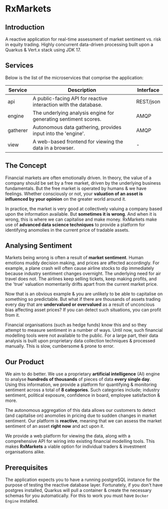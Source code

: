 # RxMarkets

## Introduction 

A reactive application for real-time assessment of market sentiment vs. risk in equity trading. Highly concurrent data-driven processing built upon a Quarkus & Vert.x stack using JDK 17. 

## Services

Below is the list of the microservices that comprise the application:

| Service 	| Description                                                     	| Interface 	|
|---------	|-----------------------------------------------------------------	|-----------	|
| api     	| A public-facing API for reactive interaction with the database.	| REST/json 	|
| engine  	| The underlying analysis engine for generating sentiment scores. 	| AMQP      	|
| gatherer 	| Autonomous data gathering, provides input into the 'engine'. 		| AMQP      	|
| view    	| A web-based frontend for viewing the data in a browser.           | - 			|

## The Concept
Financial markets are often emotionally driven. In theory, the value of a company should be set by a free market, 
driven by the underlying business fundamentals. But the free market is operated by humans & we have feelings. 
Whether consciously or not, your <strong>valuation of an asset is influenced by your opinion</strong> on the greater world around it.

In practice, the market is very good at collectively valuing a company based upon the information available. But <strong>sometimes it is wrong</strong>. And when it is wrong, this is where we can capitalise and make money. RxMarkets make use of <strong>advanced data science techniques</strong> to provide a platform for identifying anomolies in the current price of tradable assets.

## Analysing Sentiment
Markets being wrong is often a result of <strong>market sentiment</strong>. Human emotions muddy decision making, 
and prices are affected accordingly. For example, a plane crash will often cause airline stocks to dip immediately
because industry sentiment changes overnight. The underlying need for air travel does not. The airlines keep selling tickets, keep making profits, and the 'true' valuation momentarily drifts apart from the current market price. 

Now that is an obvious example & you are unlikely to be able to capitalise on something so predictable. But what if there are thousands of assets trading every day that are <strong>undervalued or overvalued</strong> as a result of unconcious bias affecting asset prices? If you can detect such situations, you can profit from it.

Financial organisations (such as hedge funds) know this and so they attempt to measure sentiment in a number of ways. Until now, such financial modelling tools were not available to the public. For a large part, their data analysis is built upon proprietary data collection techniques & processed manually. This is slow, cumbersome & prone to error.

## Our Product
We aim to do better. We use a proprietary <strong>artificial intelligence</strong> (AI) engine to analyse <strong>hundreds of thousands</strong> of pieces of data <strong>every single day</strong>. Using this information, we provide a platform for quantifying & monitoring sentiment across a total of <strong>8 categories</strong>. Such categories include; industry sentiment, political exposure, confidence in board, employee satisfaction & more.

The autonomous aggregation of this data allows our customers to detect (and capitalise on) anomolies in pricing due to sudden changes in market sentiment. Our platform is <strong>reactive</strong>, meaning that we can assess the market sentiment of an asset <strong>right now</strong> and act upon it. 

We provide a web platform for viewing the data, along with a comprehensive API for wiring into existing financial modelling tools. This makes <strong>RxMarkets</strong> a viable option for individual traders & investment organisations alike. 

## Prerequisites

The application expects you to have a running postgreSQL instance for the purpose of testing the reactive database layer. Fortunately, if you don't have postgres installed, Quarkus will pull a container & create the necessary schemas for you automatically. For this to work you must have `Docker Engine` installed.